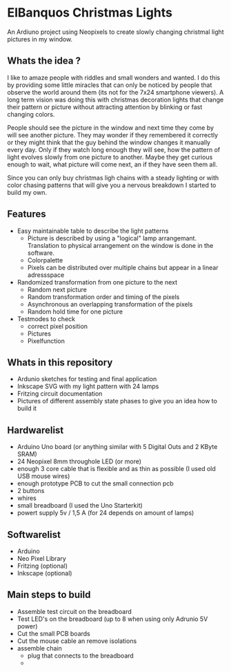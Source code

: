 # ElBanquos Christmas Lights
An Ardiuno project using Neopixels to create slowly changing christmal light pictures in my window.

## Whats the idea ?
I like to amaze people with riddles and small wonders and wanted. I do this by providing some little miracles that can only be noticed by people that observe the world around them (its not for the 7x24 smartphone viewers). A long term vision was doing this with  christmas decoration lights that change their pattern or picture without attracting attention by blinking or fast changing colors.

People should see the picture in the window and next time they come by will see another picture. They may wonder if they remembered it correctly or they might think that the guy behind the window changes it manually every day.  Only if they watch long enough they will see, how the pattern of light evolves slowly from one picture to another. Maybe they get curious enough to wait, what picture will come next, an if they have seen them all.

Since you can only buy christmas ligh chains with a steady lighting or with color chasing patterns that will give you a nervous breakdown I started to build my own.

## Features
* Easy maintainable table to describe the light patterns
  * Picture is described by using a "logical" lamp arrangemant. Translation to physical arrangement on the window is done in the software.
  * Colorpalette
  * Pixels can be distributed over multiple chains but appear in a linear adressspace
* Randomized transformation from one picture to the next
  * Random next picture
  * Random transformation order and timing of the pixels
  * Asynchronous an overlapping transformation of the pixels
  * Random hold time for one picture
* Testmodes to check 
  * correct pixel position
  * Pictures
  * Pixelfunction

## Whats in this repository
* Ardunio sketches for testing and final application
* Inkscape SVG with my light pattern with 24 lamps 
* Fritzing circuit documentation
* Pictures of different assembly state phases to give you an idea how to build it

## Hardwarelist
* Arduino Uno board (or anything similar with 5 Digital Outs and 2 KByte SRAM)
* 24 Neopixel 8mm throughole LED (or more)
* enough 3 core cable that is flexible and as thin as possible (I used old USB mouse wires)
* enough prototype PCB to cut the small connection pcb
* 2 buttons
* whires 
* small breadboard (I used the Uno Starterkit)
* powert supply 5v / 1,5 A (for 24 depends on amount of lamps)

## Softwarelist
* Arduino 
* Neo Pixel Library
* Fritzing (optional)
* Inkscape (optional)

## Main steps to build
* Assemble test circuit on the breadboard
* Test LED's on the breadboard (up to 8 when using only Adrunio 5V power)
* Cut the small PCB boards
* Cut the mouse cable an remove isolations
* assemble chain
  * plug that connects to the breadboard
  * 
